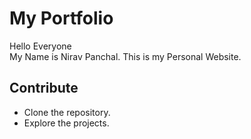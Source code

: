 # My Portfolio

Hello Everyone <br>
My Name is Nirav Panchal.
This is my Personal Website.


## Contribute

* Clone the repository.
* Explore the projects.
